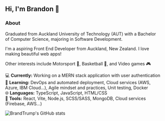 ## Hi, I'm Brandon :wave:

### About 

Graduated from Auckland University of Technology (AUT) with a Bachelor of Computer Science, majoring in Software Development.    

I'm a aspiring Front End Developer from Auckland, New Zealand. I love making beautiful web apps!

Other interests include Motorsport :checkered_flag:, Basketball :basketball:, and Video games :video_game:

:computer: **Currently:** Working on a MERN stack application with user authentication<br/>
:seedling: **Learning:** DevOps and automated deployment, Cloud services (AWS, Azure, IBM Cloud...), Agile mindset and practices, Unit testing, Docker<br/>
:globe_with_meridians: **Languages:** TypeScript, JavaScript, HTML/CSS<br/>
:wrench: **Tools:** React, Vite, Node.js, SCSS/SASS, MongoDB, Cloud services (Firebase, AWS...)<br/>

![BrandTrump's GitHub stats](https://github-readme-stats.vercel.app/api?username=BrandTrump)

